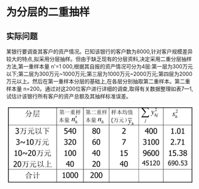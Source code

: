 # 为分层的二重抽样

## 实际问题

某银行要调查其客户的资产情况。已知该银行的客户数为8000,针对客户规模差异较大的特点,拟采用分层抽样。但由于缺乏现有的分层资料,决定采用二重分层抽样方法,第一重样本量 n'=1 000,根据其自报的资产情况可分为4层:第一层为300万元以下;第二层为300万元~1000万元;第三层为1000万元~2000万元;第四层为2000万元以上。然后在第一重样本分层的基础上,在各层分别抽取第二重样本。第二重样本量 n=200。通过对这200位客户进行详细的调查,取得有关数据整理如表7—1,试估计该银行所有客户的资产总额及其抽样标准误差。

![](data.png)

